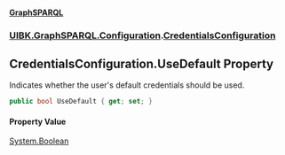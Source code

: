 #### [GraphSPARQL](./index.md 'index')
### [UIBK.GraphSPARQL.Configuration](./UIBK-GraphSPARQL-Configuration.md 'UIBK.GraphSPARQL.Configuration').[CredentialsConfiguration](./UIBK-GraphSPARQL-Configuration-CredentialsConfiguration.md 'UIBK.GraphSPARQL.Configuration.CredentialsConfiguration')
## CredentialsConfiguration.UseDefault Property
Indicates whether the user's default credentials should be used.  
```csharp
public bool UseDefault { get; set; }
```
#### Property Value
[System.Boolean](https://docs.microsoft.com/en-us/dotnet/api/System.Boolean 'System.Boolean')  
